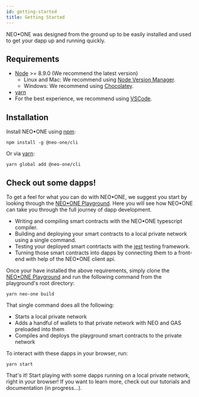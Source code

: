 ```yaml
---
id: getting-started
title: Getting Started
---
```


NEO•ONE was designed from the ground up to be easily installed and used to get your
dapp up and running quickly.

## Requirements

- [Node](https://nodejs.org) >= 8.9.0 (We recommend the latest version)
  - Linux and Mac: We recommend using [Node Version Manager](https://github.com/creationix/nvm).
  - Windows: We recommend using [Chocolatey](https://chocolatey.org/).
- [yarn](https://yarnpkg.com/docs/install)
- For the best experience, we recommend using [VSCode](https://code.visualstudio.com/).

## Installation

Install NEO•ONE using [npm](https://www.npmjs.com/):

```
npm install -g @neo-one/cli
```

Or via [yarn](https://yarnpkg.com/):

```
yarn global add @neo-one/cli
```

## Check out some dapps!

To get a feel for what you can do with NEO•ONE, we suggest you start by looking through the [NEO•ONE Playground](https://github.com/neo-one-suite/neo-one-playground).
Here you will see how NEO•ONE can take you through the full journey of dapp development.
* Writing and compiling smart contracts with the NEO•ONE typescript compiler.
* Building and deploying your smart contracts to a local private network using a single command.
* Testing your deployed smart contrtacts with the [jest](https://jestjs.io/) testing framework.
* Turning those smart contracts into dapps by connecting them to a front-end with help of the NEO•ONE client api.

Once your have installed the above requirements, simply clone the [NEO•ONE Playground](https://github.com/neo-one-suite/neo-one-playground) and run the following command
from the playground's root directory:

```
yarn neo-one build
```
That single command does all the following:
* Starts a local private network
* Adds a handful of wallets to that private network with NEO and GAS preloaded into them
* Compiles and deploys the playground smart contracts to the private network

To interact with these dapps in your browser, run:
```
yarn start
```
That's it!  Start playing with some dapps running on a local private network, right in your browser!  If you want to learn more, check out our tutorials and documentation (in progress...).
